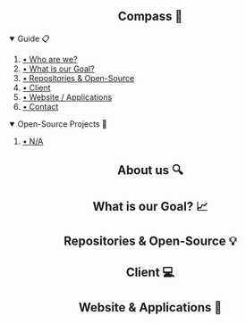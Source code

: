 <div align="center">
  <h2 align="center" id="compass">Compass 🧭</h2>
</div>

<!-- Table of Contents -->

<details open>
<summary>Guide 📋</summary>
  <ol>
    <li><a href="#aboutus">• Who are we?</a></li>
    <li><a href="#mission">• What is our Goal?</a></li>
    <li><a href="#reponsource">• Repositories & Open-Source</a></li>
    <li><a href="#client">• Client</a></li>
    <li><a href="#webappl">• Website / Applications</a></li>
    <li><a href="https://will-be-added-later.de">• Contact</a></li>
  </ol>
</details>

<details open>
<summary>Open-Source Projects 📂</summary>
<ol>
  <li><a href="">• N/A</a></li>
</ol>
</details>

<!-- About Us -->
<div align="center">
  <h2 align="center" id="aboutus">About us 🔍</h2>
</div>

<!-- What is our Mission? -->
<div align="center">
  <h2 align="center" id="mission">What is our Goal? 📈</h2>
</div>

<!-- Repositories & Open Source -->
<div align="center">
  <h2 align="center" id="reponsource">Repositories & Open-Source 💡</h2>
</div>

<!-- Client -->
<div align="center">
  <h2 align="center" id="client">Client 💻</h2>
</div>

<!-- Website / Applications -->
<div align="center">
  <h2 align="center" id="webappl">Website & Applications 📝</h2>
</div>
